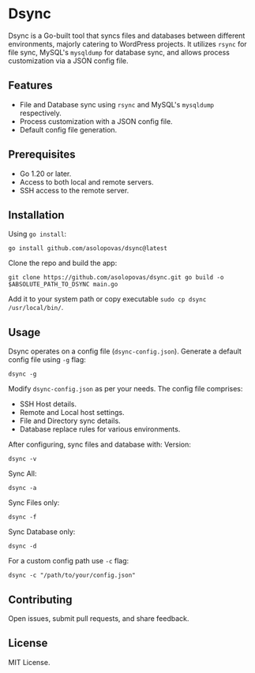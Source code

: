 # Dsync
Dsync is a Go-built tool that syncs files and databases between different environments, majorly catering to WordPress projects. It utilizes `rsync` for file sync, MySQL's `mysqldump` for database sync, and allows process customization via a JSON config file.

## Features
- File and Database sync using `rsync` and MySQL's `mysqldump` respectively.
- Process customization with a JSON config file.
- Default config file generation.

## Prerequisites
- Go 1.20 or later.
- Access to both local and remote servers.
- SSH access to the remote server.

## Installation
Using `go install`:
```
go install github.com/asolopovas/dsync@latest
```

Clone the repo and build the app:
```
git clone https://github.com/asolopovas/dsync.git go build -o $ABSOLUTE_PATH_TO_DSYNC main.go
```
Add it to your system path or copy executable `sudo cp dsync /usr/local/bin/`.

## Usage
Dsync operates on a config file (`dsync-config.json`). Generate a default config file using `-g` flag:
```
dsync -g
```

Modify `dsync-config.json` as per your needs. The config file comprises:

- SSH Host details.
- Remote and Local host settings.
- File and Directory sync details.
- Database replace rules for various environments.

After configuring, sync files and database with:
Version:

```
dsync -v
```

Sync All:
```
dsync -a
```

Sync Files only:
```
dsync -f
```

Sync Database only:
```
dsync -d
```

For a custom config path use `-c` flag:
```
dsync -c "/path/to/your/config.json"
```

## Contributing
Open issues, submit pull requests, and share feedback.

## License
MIT License.
